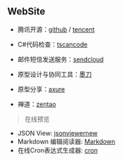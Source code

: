 ## WebSite

 - 腾讯开源：[github](https://github.com/TencentOpen) / [tencent](http://code.tencent.com/)
- C#代码检查：[tscancode](http://code.tencent.com/tscancode.html)

- 邮件短信发送服务：[sendcloud](https://www.sendcloud.net/)
- 原型设计与协同工具：[墨刀](https://v2.modao.cc/)
- 原型分享：[axure](https://share.axure.com/)
- 禅道：[zentao](http://www.zentao.net/)


> 在线预览

- JSON View: [jsonviewernew](http://www.bejson.com/jsonviewernew/)
- Markdown 编辑阅读器: [Markdown](https://www.zybuluo.com/mdeditor)
- 在线Cron表达式生成器: [cron](http://cron.qqe2.com/)